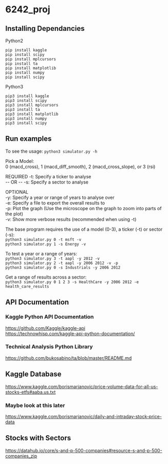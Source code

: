 # 6242_proj

## Installing Dependancies
Python2
```
pip install kaggle
pip install scipy
pip install mplcursors
pip install ta
pip install matplotlib
pip install numpy
pip install scipy
```
Python3
```
pip3 install kaggle
pip3 install scipy
pip3 install mplcursors
pip3 install ta
pip3 install matplotlib
pip3 install numpy
pip3 install scipy
```

## Run examples
To see the usage:
```python3 simulator.py -h```

Pick a Model:  
0 (macd_cross), 1 (macd_diff_smooth), 2 (macd_cross_slope), or 3 (rsi)  

REQUIRED
-t: Specify a ticker to analyse  
-- OR --
-s: Specify a sector to analyse  

OPTIONAL  
-y: Specify a year or range of years to analyse over  
-e: Specify a file to export the overall results to  
-p: Plot the graph (Use the microscope on the graph to zoom into parts of the plot)  
-v: Show more verbose results (recommended when using -t)  

The base program requires the use of a model (0-3), a ticker (-t) or sector (-s):  
```python3 simulator.py 0 -t msft -v```  
```python3 simulator.py 1 -s Energy -v```  

To test a year or a range of years:  
```python3 simulator.py 3 -t aapl -y 2012 -v```  
```python3 simulator.py 2 -t aapl -y 2006 2012 -v -p```  
```python3 simulator.py 0 -s Industrials -y 2006 2012```  

Get a range of results across a sector:  
```python3 simulator.py 0 1 2 3 -s HealthCare -y 2006 2012 -e health_care_results```  




## API Documentation
### Kaggle Python API Documentation
https://github.com/Kaggle/kaggle-api  
https://technowhisp.com/kaggle-api-python-documentation/  

### Technical Analysis Python Library
https://github.com/bukosabino/ta/blob/master/README.md  

## Kaggle Database
https://www.kaggle.com/borismarjanovic/price-volume-data-for-all-us-stocks-etfs#aaba.us.txt  

### Maybe look at this later
https://www.kaggle.com/borismarjanovic/daily-and-intraday-stock-price-data  

## Stocks with Sectors
https://datahub.io/core/s-and-p-500-companies#resource-s-and-p-500-companies_zip  
